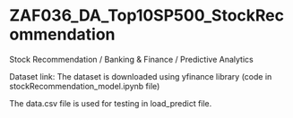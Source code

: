 # ZAF036_DA_Top10SP500_StockRecommendation
Stock Recommendation / Banking &amp; Finance / Predictive Analytics

Dataset link: The dataset is downloaded using yfinance library (code in stockRecommendation_model.ipynb file)

The data.csv file is used for testing in load_predict file. 
